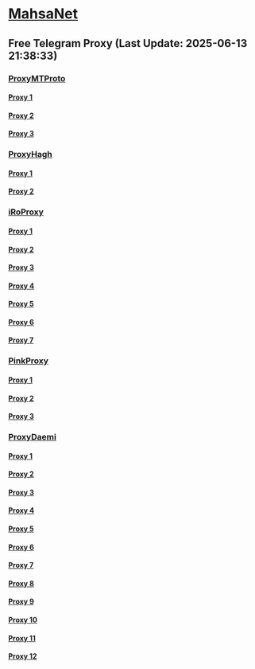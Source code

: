 
# [MahsaNet](https://t.me/mahsa_net)
## Free Telegram Proxy (Last Update: 2025-06-13 21:38:33)
### [ProxyMTProto](https://t.me/ProxyMTProto)
#### [Proxy 1](tg://proxy?server=204.76.203.8&port=443&secret=7gAA8A8Pd1VV____9QBuLmltZWRpYS5zdGVhbXBvd2VyZWQuY29t)
#### [Proxy 2](tg://proxy?server=176.65.135.66&port=220&secret=7gAA8A8Pd1VV____9QBuLmltZWRpYS5zdGVhbXBvd2VyZWQuY29t)
#### [Proxy 3](tg://proxy?server=74.63.195.34&port=443&secret=7gAA8A8Pd1VV____9QBuLmlmaXJlYmFzZWluc3RhbGxhdGlvbnMuZ29vZ2xlYXBpcy5jb20)
### [ProxyHagh](https://t.me/ProxyHagh)
#### [Proxy 1](tg://proxy?server=74.63.195.34&port=443&secret=7gAA8A8Pd1VV____9QBuLmlmaXJlYmFzZWluc3RhbGxhdGlvbnMuZ29vZ2xlYXBpcy5jb20)
#### [Proxy 2](tg://proxy?server=74.63.195.34&port=443&secret=7gAA8A8Pd1VV____9QBuLmlmaXJlYmFzZWluc3RhbGxhdGlvbnMuZ29vZ2xlYXBpcy5jb20)
### [iRoProxy](https://t.me/iRoProxy)
#### [Proxy 1](tg://proxy?server=141.11.26.25&port=443&secret=7rXpXsHm4qJ_nKJvoq_oq_ptZWRpYS5zdGVhbXBvd2VyZWQuY29t)
#### [Proxy 2](tg://proxy?server=141.11.26.46&port=443&secret=7rXpXsHm4qJ_nKJvoq_oq_ptZWRpYS5zdGVhbXBvd2VyZWQuY29t)
#### [Proxy 3](tg://proxy?server=141.11.26.44&port=443&secret=7rXpXsHm4qJ_nKJvoq_oq_ptZWRpYS5zdGVhbXBvd2VyZWQuY29t)
#### [Proxy 4](tg://proxy?server=141.11.26.34&port=443&secret=7rXpXsHm4qJ_nKJvoq_oq_ptZWRpYS5zdGVhbXBvd2VyZWQuY29t)
#### [Proxy 5](tg://proxy?server=141.11.26.30&port=443&secret=7rXpXsHm4qJ_nKJvoq_oq_ptZWRpYS5zdGVhbXBvd2VyZWQuY29t)
#### [Proxy 6](tg://proxy?server=141.11.26.33&port=443&secret=7rXpXsHm4qJ_nKJvoq_oq_ptZWRpYS5zdGVhbXBvd2VyZWQuY29t)
#### [Proxy 7](tg://proxy?server=141.11.26.27&port=443&secret=7rXpXsHm4qJ_nKJvoq_oq_ptZWRpYS5zdGVhbXBvd2VyZWQuY29t)
### [PinkProxy](https://t.me/PinkProxy)
#### [Proxy 1](tg://proxy?server=176.65.135.66&port=220&secret=7gAA8A8Pd1VV____9QBuLmltZWRpYS5zdGVhbXBvd2VyZWQuY29t)
#### [Proxy 2](tg://proxy?server=176.65.135.66&port=220&secret=7gAA8A8Pd1VV____9QBuLmltZWRpYS5zdGVhbXBvd2VyZWQuY29t)
#### [Proxy 3](tg://proxy?server=176.65.135.66&port=220&secret=7gAA8A8Pd1VV____9QBuLmltZWRpYS5zdGVhbXBvd2VyZWQuY29t)
### [ProxyDaemi](https://t.me/ProxyDaemi)
#### [Proxy 1](tg://proxy?server=141.11.26.39&port=443&secret=7rXpXsHm4qJ_nKJvoq_oq_ptZWRpYS5zdGVhbXBvd2VyZWQuY29t)
#### [Proxy 2](tg://proxy?server=141.11.26.48&port=443&secret=7rXpXsHm4qJ_nKJvoq_oq_ptZWRpYS5zdGVhbXBvd2VyZWQuY29t)
#### [Proxy 3](tg://proxy?server=141.11.26.45&port=443&secret=7rXpXsHm4qJ_nKJvoq_oq_ptZWRpYS5zdGVhbXBvd2VyZWQuY29t)
#### [Proxy 4](tg://proxy?server=141.11.26.41&port=443&secret=7rXpXsHm4qJ_nKJvoq_oq_ptZWRpYS5zdGVhbXBvd2VyZWQuY29t)
#### [Proxy 5](tg://proxy?server=141.11.26.35&port=443&secret=7rXpXsHm4qJ_nKJvoq_oq_ptZWRpYS5zdGVhbXBvd2VyZWQuY29t)
#### [Proxy 6](tg://proxy?server=141.11.26.25&port=443&secret=7rXpXsHm4qJ_nKJvoq_oq_ptZWRpYS5zdGVhbXBvd2VyZWQuY29t)
#### [Proxy 7](tg://proxy?server=141.11.26.46&port=443&secret=7rXpXsHm4qJ_nKJvoq_oq_ptZWRpYS5zdGVhbXBvd2VyZWQuY29t)
#### [Proxy 8](tg://proxy?server=141.11.26.44&port=443&secret=7rXpXsHm4qJ_nKJvoq_oq_ptZWRpYS5zdGVhbXBvd2VyZWQuY29t)
#### [Proxy 9](tg://proxy?server=141.11.26.34&port=443&secret=7rXpXsHm4qJ_nKJvoq_oq_ptZWRpYS5zdGVhbXBvd2VyZWQuY29t)
#### [Proxy 10](tg://proxy?server=141.11.26.30&port=443&secret=7rXpXsHm4qJ_nKJvoq_oq_ptZWRpYS5zdGVhbXBvd2VyZWQuY29t)
#### [Proxy 11](tg://proxy?server=141.11.26.33&port=443&secret=7rXpXsHm4qJ_nKJvoq_oq_ptZWRpYS5zdGVhbXBvd2VyZWQuY29t)
#### [Proxy 12](tg://proxy?server=141.11.26.27&port=443&secret=7rXpXsHm4qJ_nKJvoq_oq_ptZWRpYS5zdGVhbXBvd2VyZWQuY29t)

    